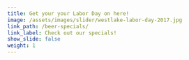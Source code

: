 ```yaml
---
title: Get your your Labor Day on here!
image: /assets/images/slider/westlake-labor-day-2017.jpg
link_path: /beer-specials/
link_label: Check out our specials!
show_slide: false
weight: 1
---
```



